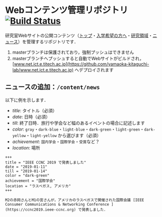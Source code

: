 # Webコンテンツ管理リポジトリ [![Build Status](https://travis-ci.org/yamaoka-kitaguchi-lab/website.svg?branch=master)](https://travis-ci.org/yamaoka-kitaguchi-lab/website)
研究室Webサイトの公開コンテンツ（[トップ](https://www.net.ict.e.titech.ac.jp)・[入学希望の方へ](https://www.net.ict.e.titech.ac.jp/welcome)・[研究領域](https://www.net.ict.e.titech.ac.jp/research)・[ニュース](https://www.net.ict.e.titech.ac.jp/news)）を管理するリポジトリです．

1. masterブランチは保護されており，強制プッシュはできません
1. masterブランチへプッシュすると自動でWebサイトがビルドされ，[www.net.ict.e.titech.ac.jp](https://github.com/yamaoka-kitaguchi-lab/www.net.ict.e.titech.ac.jp) へデプロイされます

## ニュースの追加：`/content/news`
以下に例を示します．

- *title*: タイトル（必須）
- *date*: 日時（必須）
- *till*: 終了日時．旅行や学会など幅のあるイベントの場合に記述します
- *color*: `gray`・`dark-blue`・`light-blue`・`dark-green`・`light-green`・`dark-yellow`・`light-yellow` から選びます（必須）
- *achievement*: `国内学会`・`国際学会`・`受賞`など？
- *location*: 場所

```
+++
title = "IEEE CCNC 2019 で発表しました"
date = "2019-01-11"
till = "2019-01-14"
color = "dark-green"
achievement = "国際学会"
location = "ラスベガス, アメリカ"
+++

M2の赤岡さんとM1の宮さんが，アメリカのラスベガスで開催された国際会議 [IEEE Consumer Communications & Networking Conference ](https://ccnc2019.ieee-ccnc.org) で発表しました．
```
